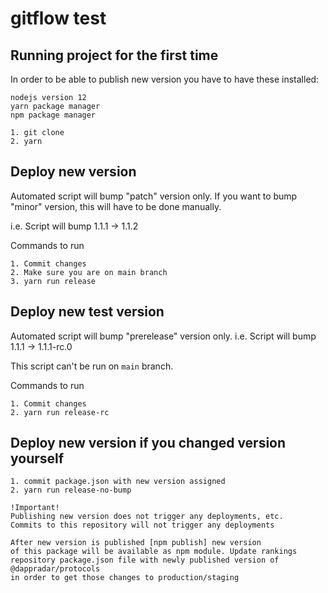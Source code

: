 # gitflow test

## Running project for the first time

In order to be able to publish new version you have to have these installed:

    nodejs version 12
    yarn package manager
    npm package manager

    1. git clone
    2. yarn


## Deploy new version

Automated script will bump "patch" version only. If you want to bump "minor" version, this will have to be done manually.

i.e. Script will bump 1.1.1 -> 1.1.2

Commands to run

    1. Commit changes
    2. Make sure you are on main branch
    3. yarn run release

## Deploy new test version

Automated script will bump "prerelease" version only.
i.e. Script will bump 1.1.1 -> 1.1.1-rc.0

This script can't be run on `main` branch.

Commands to run

    1. Commit changes
    2. yarn run release-rc

## Deploy new version if you changed version yourself

    1. commit package.json with new version assigned
    2. yarn run release-no-bump


```
!Important!
Publishing new version does not trigger any deployments, etc.
Commits to this repository will not trigger any deployments

After new version is published [npm publish] new version 
of this package will be available as npm module. Update rankings 
repository package.json file with newly published version of @dappradar/protocols
in order to get those changes to production/staging
```